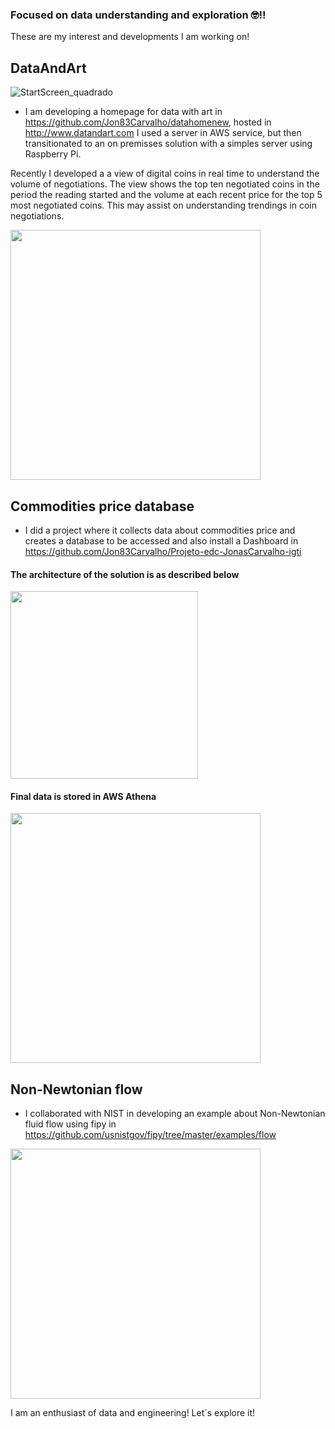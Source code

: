 ### Focused on data understanding and exploration 🤓!!



These are my interest and developments I am working on!

## DataAndArt

![StartScreen_quadrado](https://github.com/Jon83Carvalho/Jon83Carvalho/assets/25573262/faa194c2-db34-46d1-94f2-5c7c33a93530)


- I am developing a homepage for data with art in https://github.com/Jon83Carvalho/datahomenew, hosted in http://www.datandart.com
I used a server in AWS service, but then transitionated to an on premisses solution with a simples server using Raspberry Pi.

Recently I developed a a view of digital coins in real time to understand the volume of negotiations. The view shows the top ten negotiated coins in the period the reading started and the volume at each recent price for the top 5 most negotiated coins. This may assist on understanding trendings in coin negotiations.

<img src="https://github.com/Jon83Carvalho/Jon83Carvalho/assets/25573262/5f5dd708-4ce5-4a01-9ebc-3b1268c76127" width="400">

## Commodities price database
- I did a project where it collects data about commodities price and creates a database to be accessed and also install a Dashboard in https://github.com/Jon83Carvalho/Projeto-edc-JonasCarvalho-igti

#### The architecture of the solution is as described below
<img src="https://user-images.githubusercontent.com/25573262/182053170-680f84e3-d68d-46db-bca2-8f37b598e505.png" width="300">

#### Final data is stored in AWS Athena
<img src="https://user-images.githubusercontent.com/25573262/182052973-03acde3b-cb87-4357-9250-55a05dbf628b.png" width="400">

## Non-Newtonian flow
- I collaborated with NIST in developing an example about Non-Newtonian fluid flow using fipy in https://github.com/usnistgov/fipy/tree/master/examples/flow

<img src="https://user-images.githubusercontent.com/25573262/182053048-1fd05de5-158a-4195-853c-45f15d32e449.png" width="400">


I am an enthusiast of data and engineering! Let´s explore it!
